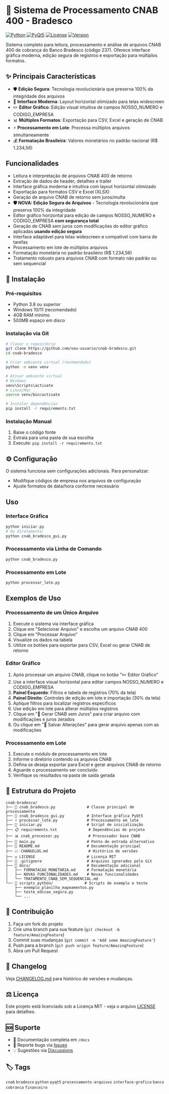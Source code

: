 # 📄 Sistema de Processamento CNAB 400 - Bradesco

[![Python](https://img.shields.io/badge/Python-3.8+-blue.svg)](https://www.python.org/downloads/)
[![PyQt5](https://img.shields.io/badge/PyQt5-5.15.9-green.svg)](https://pypi.org/project/PyQt5/)
[![License](https://img.shields.io/badge/License-MIT-yellow.svg)](LICENSE)
[![Version](https://img.shields.io/badge/Version-1.2.0-red.svg)](CHANGELOG.md)

Sistema completo para leitura, processamento e análise de arquivos CNAB 400 de cobrança do Banco Bradesco (código 237). Oferece interface gráfica moderna, edição segura de registros e exportação para múltiplos formatos.

## ✨ Principais Características

- 🛡️ **Edição Segura**: Tecnologia revolucionária que preserva 100% da integridade dos arquivos
- 🎨 **Interface Moderna**: Layout horizontal otimizado para telas widescreen
- ✏️ **Editor Gráfico**: Edição visual intuitiva de campos NOSSO_NUMERO e CODIGO_EMPRESA
- 📊 **Múltiplos Formatos**: Exportação para CSV, Excel e geração de CNAB
- ⚡ **Processamento em Lote**: Processa múltiplos arquivos simultaneamente
- 💰 **Formatação Brasileira**: Valores monetários no padrão nacional (R$ 1.234,56)

## Funcionalidades
- Leitura e interpretação de arquivos CNAB 400 de retorno
- Extração de dados de header, detalhes e trailer
- Interface gráfica moderna e intuitiva com layout horizontal otimizado
- Exportação para formatos CSV e Excel (XLSX)
- Geração de arquivo CNAB de retorno sem juros/multa
- **🛡️ NOVA: Edição Segura de Arquivos** - Tecnologia revolucionária que preserva 100% da integridade
- Editor gráfico horizontal para edição de campos NOSSO_NUMERO e CODIGO_EMPRESA **com segurança total**
- Geração de CNAB sem juros com modificações do editor gráfico aplicadas **usando edição segura**
- Interface adaptável para telas widescreen e compatível com barra de tarefas
- Processamento em lote de múltiplos arquivos
- Formatação monetária no padrão brasileiro (R$ 1.234,56)
- Tratamento robusto para arquivos CNAB com formato não padrão ou sem sequencial

## 🚀 Instalação

### Pré-requisitos
- Python 3.8 ou superior
- Windows 10/11 (recomendado)
- 4GB RAM mínimo
- 500MB espaço em disco

### Instalação via Git
```bash
# Clonar o repositório
git clone https://github.com/seu-usuario/cnab-bradesco.git
cd cnab-bradesco

# Criar ambiente virtual (recomendado)
python -m venv venv

# Ativar ambiente virtual
# Windows
venv\Scripts\activate
# Linux/Mac
source venv/bin/activate

# Instalar dependências
pip install -r requirements.txt
```

### Instalação Manual
1. Baixe o código fonte
2. Extraia para uma pasta de sua escolha
3. Execute: `pip install -r requirements.txt`

## ⚙️ Configuração
O sistema funciona sem configurações adicionais. Para personalizar:
- Modifique códigos de empresa nos arquivos de configuração
- Ajuste formatos de data/hora conforme necessário

## Uso

### Interface Gráfica
```bash
python iniciar.py
# Ou diretamente:
python cnab_bradesco_gui.py
```

### Processamento via Linha de Comando
```bash
python cnab_bradesco.py
```

### Processamento em Lote
```bash
python processar_lote.py
```

## Exemplos de Uso

### Processamento de um Único Arquivo
1. Execute o sistema via interface gráfica
2. Clique em "Selecionar Arquivo" e escolha um arquivo CNAB 400
3. Clique em "Processar Arquivo"
4. Visualize os dados na tabela
5. Utilize os botões para exportar para CSV, Excel ou gerar CNAB de retorno

### Editor Gráfico
1. Após processar um arquivo CNAB, clique no botão "✏️ Editor Gráfico"
2. Use a interface visual horizontal para editar campos NOSSO_NUMERO e CODIGO_EMPRESA
3. **Painel Esquerdo**: Filtros e tabela de registros (70% da tela)
4. **Painel Direito**: Controles de edição em lote e importação (30% da tela)
5. Aplique filtros para localizar registros específicos
6. Use edição em lote para alterar múltiplos registros
7. Clique em "🔄 Gerar CNAB sem Juros" para criar arquivo com modificações e juros zerados
8. Ou clique em "💾 Salvar Alterações" para gerar arquivo apenas com as modificações

### Processamento em Lote
1. Execute o módulo de processamento em lote
2. Informe o diretório contendo os arquivos CNAB
3. Defina se deseja exportar para Excel e gerar arquivos CNAB de retorno
4. Aguarde o processamento ser concluído
5. Verifique os resultados na pasta de saída gerada

## 📁 Estrutura do Projeto

```
cnab-bradesco/
├── 📄 cnab_bradesco.py              # Classe principal de processamento
├── 🎨 cnab_bradesco_gui.py          # Interface gráfica PyQt5
├── ⚡ processar_lote.py             # Processamento em lote
├── 🚀 iniciar.py                    # Script de inicialização
├── 📋 requirements.txt              # Dependências do projeto
├── 📊 cnab_processor.py             # Processador base CNAB
├── 🎯 main.py                       # Ponto de entrada alternativo
├── 📝 README.md                     # Documentação principal
├── 📈 CHANGELOG.md                  # Histórico de versões
├── ⚖️ LICENSE                       # Licença MIT
├── 🔧 .gitignore                    # Arquivos ignorados pelo Git
├── 📖 docs/                         # Documentação adicional
│   ├── FORMATACAO_MONETARIA.md     # Formatação monetária
│   ├── NOVAS_FUNCIONALIDADES.md    # Novas funcionalidades
│   └── TRATAMENTO_CNAB_SEM_SEQUENCIAL.md
└── 🐍 scripts python/              # Scripts de exemplo e teste
    ├── exemplo_planilha_mapeamentos.py
    ├── teste_edicao_segura.py
    └── ...
```

## 🤝 Contribuição

1. Faça um fork do projeto
2. Crie uma branch para sua feature (`git checkout -b feature/AmazingFeature`)
3. Commit suas mudanças (`git commit -m 'Add some AmazingFeature'`)
4. Push para a branch (`git push origin feature/AmazingFeature`)
5. Abra um Pull Request

## 📝 Changelog

Veja [CHANGELOG.md](CHANGELOG.md) para histórico de versões e mudanças.

## ⚖️ Licença

Este projeto está licenciado sob a Licença MIT - veja o arquivo [LICENSE](LICENSE) para detalhes.

## 🆘 Suporte

- 📖 Documentação completa em `/docs`
- 🐛 Reporte bugs via [Issues](https://github.com/seu-usuario/cnab-bradesco/issues)
- 💡 Sugestões via [Discussions](https://github.com/seu-usuario/cnab-bradesco/discussions)

## 🏷️ Tags

`cnab` `bradesco` `python` `pyqt5` `processamento-arquivos` `interface-grafica` `banco` `cobranca` `financeiro` 